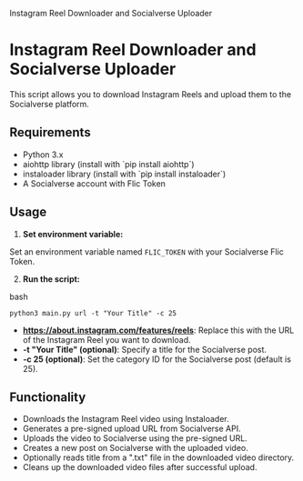   Instagram Reel Downloader and Socialverse Uploader

Instagram Reel Downloader and Socialverse Uploader
==================================================

This script allows you to download Instagram Reels and upload them to the Socialverse platform.

Requirements
------------

*   Python 3.x
*   aiohttp library (install with \`pip install aiohttp\`)
*   instaloader library (install with \`pip install instaloader\`)
*   A Socialverse account with Flic Token

Usage
-----

1. **Set environment variable:**

Set an environment variable named `FLIC_TOKEN` with your Socialverse Flic Token.

2. **Run the script:**

bash 
```
python3 main.py url -t "Your Title" -c 25
```

*   **https://about.instagram.com/features/reels**: Replace this with the URL of the Instagram Reel you want to download.
*   **\-t "Your Title" (optional)**: Specify a title for the Socialverse post.
*   **\-c 25 (optional)**: Set the category ID for the Socialverse post (default is 25).

Functionality
-------------

*   Downloads the Instagram Reel video using Instaloader.
*   Generates a pre-signed upload URL from Socialverse API.
*   Uploads the video to Socialverse using the pre-signed URL.
*   Creates a new post on Socialverse with the uploaded video.
*   Optionally reads title from a ".txt" file in the downloaded video directory.
*   Cleans up the downloaded video files after successful upload.
